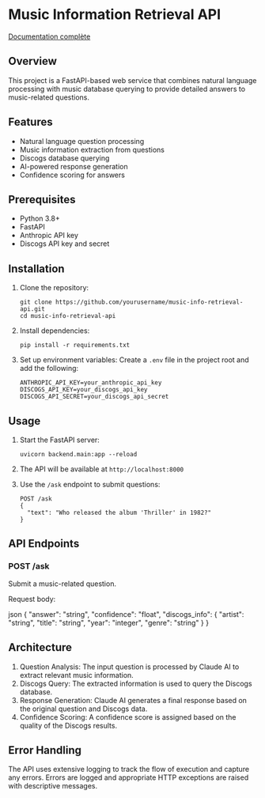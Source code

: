 # Music Information Retrieval API

[Documentation complète](https://discogs-agentllm.readthedocs.io/en/latest/)

## Overview

This project is a FastAPI-based web service that combines natural language processing with music database querying to provide detailed answers to music-related questions. 

## Features

- Natural language question processing
- Music information extraction from questions
- Discogs database querying
- AI-powered response generation
- Confidence scoring for answers

## Prerequisites

- Python 3.8+
- FastAPI
- Anthropic API key
- Discogs API key and secret

## Installation

1. Clone the repository:
   ```
   git clone https://github.com/yourusername/music-info-retrieval-api.git
   cd music-info-retrieval-api
   ```

2. Install dependencies:
   ```
   pip install -r requirements.txt
   ```

3. Set up environment variables:
   Create a `.env` file in the project root and add the following:
   ```
   ANTHROPIC_API_KEY=your_anthropic_api_key
   DISCOGS_API_KEY=your_discogs_api_key
   DISCOGS_API_SECRET=your_discogs_api_secret
   ```

## Usage

1. Start the FastAPI server:
   ```
   uvicorn backend.main:app --reload
   ```

2. The API will be available at `http://localhost:8000`

3. Use the `/ask` endpoint to submit questions:
   ```
   POST /ask
   {
     "text": "Who released the album 'Thriller' in 1982?"
   }
   ```

## API Endpoints

### POST /ask

Submit a music-related question.

Request body:

json
{
"answer": "string",
"confidence": "float",
"discogs_info": {
"artist": "string",
"title": "string",
"year": "integer",
"genre": "string"
}
}

## Architecture

1. Question Analysis: The input question is processed by Claude AI to extract relevant music information.
2. Discogs Query: The extracted information is used to query the Discogs database.
3. Response Generation: Claude AI generates a final response based on the original question and Discogs data.
4. Confidence Scoring: A confidence score is assigned based on the quality of the Discogs results.

## Error Handling

The API uses extensive logging to track the flow of execution and capture any errors. Errors are logged and appropriate HTTP exceptions are raised with descriptive messages.